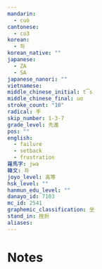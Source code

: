 ```yaml
---
mandarin:
  - cuò
cantonese:
  - co3
korean:
  - 좌
korean_native: ""
japanese:
  - ZA
  - SA
japanese_nanori: ""
vietnamese:
middle_chinese_initial: t͡s
middle_chinese_final: uɑ
stroke_count: "10"
radical: 手
skip_number: 1-3-7
grade_level: 先進
pos: ""
english:
  - failure
  - setback
  - frustration
羅馬字: jwa
韓文: 좌
joyo_level: 高等
hsk_level: ""
hanmun_edu_level: ""
danayo_id: 7103
mc_id: 2541
graphemic_classification: 坐
stand_in: 挫折
aliases:
---
```


# Notes
